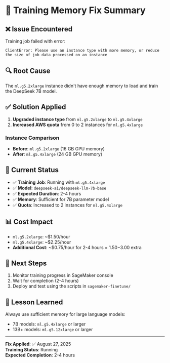 # 🔧 Training Memory Fix Summary

## ❌ **Issue Encountered**
Training job failed with error:
```
ClientError: Please use an instance type with more memory, or reduce the size of job data processed on an instance
```

## 🔍 **Root Cause**
The `ml.g5.2xlarge` instance didn't have enough memory to load and train the DeepSeek 7B model.

## ✅ **Solution Applied**
1. **Upgraded instance type** from `ml.g5.2xlarge` to `ml.g5.4xlarge`
2. **Increased AWS quota** from 0 to 2 instances for `ml.g5.4xlarge`

### Instance Comparison
- **Before**: `ml.g5.2xlarge` (16 GB GPU memory)
- **After**: `ml.g5.4xlarge` (24 GB GPU memory)

## 🚀 **Current Status**
- ✅ **Training Job**: Running with `ml.g5.4xlarge`
- ✅ **Model**: `deepseek-ai/deepseek-llm-7b-base`
- ✅ **Expected Duration**: 2-4 hours
- ✅ **Memory**: Sufficient for 7B parameter model
- ✅ **Quota**: Increased to 2 instances for `ml.g5.4xlarge`

## 📊 **Cost Impact**
- `ml.g5.2xlarge`: ~$1.50/hour
- `ml.g5.4xlarge`: ~$2.25/hour
- **Additional Cost**: ~$0.75/hour for 2-4 hours = $1.50-$3.00 extra

## 🎯 **Next Steps**
1. Monitor training progress in SageMaker console
2. Wait for completion (2-4 hours)
3. Deploy and test using the scripts in `sagemaker-finetune/`

## 📝 **Lesson Learned**
Always use sufficient memory for large language models:
- 7B models: `ml.g5.4xlarge` or larger
- 13B+ models: `ml.g5.12xlarge` or larger

---

**Fix Applied**: ✅ August 27, 2025  
**Training Status**: Running  
**Expected Completion**: 2-4 hours
